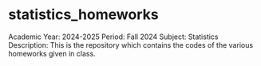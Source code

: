 # statistics_homeworks
Academic Year: 2024-2025
Period: Fall 2024
Subject: Statistics
Description: This is the repository which contains the codes of the various homeworks given in class.
